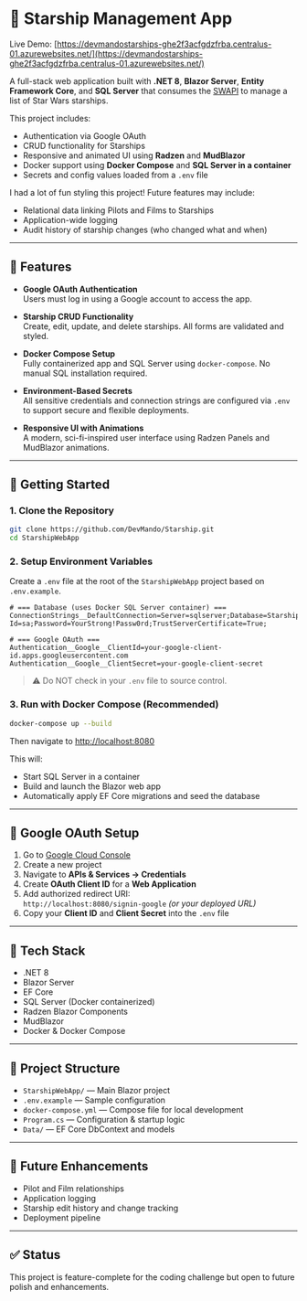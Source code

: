 # 🚀 Starship Management App

Live Demo: [https://devmandostarships-ghe2f3acfgdzfrba.centralus-01.azurewebsites.net/](https://devmandostarships-ghe2f3acfgdzfrba.centralus-01.azurewebsites.net/)

A full-stack web application built with **.NET 8**, **Blazor Server**, **Entity Framework Core**, and **SQL Server** that consumes the [SWAPI](https://swapi.info/starships) to manage a list of Star Wars starships. 

This project includes:
- Authentication via Google OAuth
- CRUD functionality for Starships
- Responsive and animated UI using **Radzen** and **MudBlazor**
- Docker support using **Docker Compose** and **SQL Server in a container**
- Secrets and config values loaded from a `.env` file

I had a lot of fun styling this project! Future features may include:
- Relational data linking Pilots and Films to Starships
- Application-wide logging
- Audit history of starship changes (who changed what and when)

---

## 🚧 Features

- **Google OAuth Authentication**  
  Users must log in using a Google account to access the app.

- **Starship CRUD Functionality**  
  Create, edit, update, and delete starships. All forms are validated and styled.

- **Docker Compose Setup**  
  Fully containerized app and SQL Server using `docker-compose`. No manual SQL installation required.

- **Environment-Based Secrets**  
  All sensitive credentials and connection strings are configured via `.env` to support secure and flexible deployments.

- **Responsive UI with Animations**  
  A modern, sci-fi-inspired user interface using Radzen Panels and MudBlazor animations.

---

## 🔧 Getting Started

### 1. Clone the Repository

```bash
git clone https://github.com/DevMando/Starship.git
cd StarshipWebApp
```

### 2. Setup Environment Variables

Create a `.env` file at the root of the `StarshipWebApp` project based on `.env.example`.

```env
# === Database (uses Docker SQL Server container) ===
ConnectionStrings__DefaultConnection=Server=sqlserver;Database=StarshipDb;User Id=sa;Password=YourStrong!Passw0rd;TrustServerCertificate=True;

# === Google OAuth ===
Authentication__Google__ClientId=your-google-client-id.apps.googleusercontent.com
Authentication__Google__ClientSecret=your-google-client-secret
```

> ⚠️ Do NOT check in your `.env` file to source control.

### 3. Run with Docker Compose (Recommended)

```bash
docker-compose up --build
```

Then navigate to [http://localhost:8080](http://localhost:8080)

This will:
- Start SQL Server in a container
- Build and launch the Blazor web app
- Automatically apply EF Core migrations and seed the database

---

## 🔐 Google OAuth Setup

1. Go to [Google Cloud Console](https://console.cloud.google.com/)
2. Create a new project
3. Navigate to **APIs & Services → Credentials**
4. Create **OAuth Client ID** for a **Web Application**
5. Add authorized redirect URI:  
   `http://localhost:8080/signin-google` *(or your deployed URL)*
6. Copy your **Client ID** and **Client Secret** into the `.env` file

---

## 🧪 Tech Stack

- .NET 8
- Blazor Server
- EF Core
- SQL Server (Docker containerized)
- Radzen Blazor Components
- MudBlazor
- Docker & Docker Compose

---

## 📂 Project Structure

- `StarshipWebApp/` — Main Blazor project
- `.env.example` — Sample configuration
- `docker-compose.yml` — Compose file for local development
- `Program.cs` — Configuration & startup logic
- `Data/` — EF Core DbContext and models

---

## 🎯 Future Enhancements

- Pilot and Film relationships
- Application logging
- Starship edit history and change tracking
- Deployment pipeline

---

## ✅ Status

This project is feature-complete for the coding challenge but open to future polish and enhancements.
